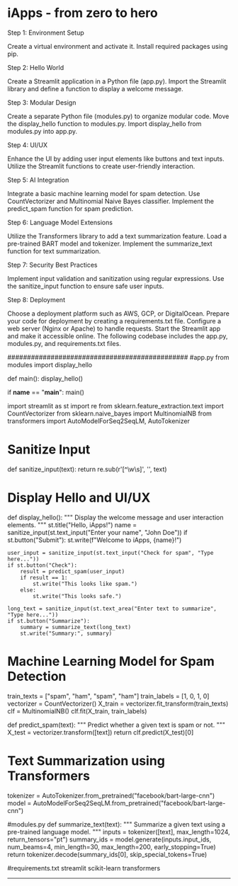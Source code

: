 # iApps - from zero to hero

Step 1: Environment Setup

Create a virtual environment and activate it.
Install required packages using pip.

Step 2: Hello World

Create a Streamlit application in a Python file (app.py).
Import the Streamlit library and define a function to display a welcome message.

Step 3: Modular Design

Create a separate Python file (modules.py) to organize modular code.
Move the display_hello function to modules.py.
Import display_hello from modules.py into app.py.

Step 4: UI/UX

Enhance the UI by adding user input elements like buttons and text inputs.
Utilize the Streamlit functions to create user-friendly interaction.

Step 5: AI Integration

Integrate a basic machine learning model for spam detection.
Use CountVectorizer and Multinomial Naive Bayes classifier.
Implement the predict_spam function for spam prediction.

Step 6: Language Model Extensions

Utilize the Transformers library to add a text summarization feature.
Load a pre-trained BART model and tokenizer.
Implement the summarize_text function for text summarization.

Step 7: Security Best Practices

Implement input validation and sanitization using regular expressions.
Use the sanitize_input function to ensure safe user inputs.

Step 8: Deployment

Choose a deployment platform such as AWS, GCP, or DigitalOcean.
Prepare your code for deployment by creating a requirements.txt file.
Configure a web server (Nginx or Apache) to handle requests.
Start the Streamlit app and make it accessible online.
The following codebase includes the app.py, modules.py, and requirements.txt files.

##############################################
#app.py
from modules import display_hello

def main():
    display_hello()

if __name__ == "__main__":
    main()

import streamlit as st
import re
from sklearn.feature_extraction.text import CountVectorizer
from sklearn.naive_bayes import MultinomialNB
from transformers import AutoModelForSeq2SeqLM, AutoTokenizer

# Sanitize Input
def sanitize_input(text):
    return re.sub(r'[^\w\s]', '', text)

# Display Hello and UI/UX
def display_hello():
    """
    Display the welcome message and user interaction elements.
    """
    st.title("Hello, iApps!")
    name = sanitize_input(st.text_input("Enter your name", "John Doe"))
    if st.button("Submit"):
        st.write(f"Welcome to iApps, {name}!")

    user_input = sanitize_input(st.text_input("Check for spam", "Type here..."))
    if st.button("Check"):
        result = predict_spam(user_input)
        if result == 1:
            st.write("This looks like spam.")
        else:
            st.write("This looks safe.")

    long_text = sanitize_input(st.text_area("Enter text to summarize", "Type here..."))
    if st.button("Summarize"):
        summary = summarize_text(long_text)
        st.write("Summary:", summary)

# Machine Learning Model for Spam Detection
train_texts = ["spam", "ham", "spam", "ham"]
train_labels = [1, 0, 1, 0]
vectorizer = CountVectorizer()
X_train = vectorizer.fit_transform(train_texts)
clf = MultinomialNB()
clf.fit(X_train, train_labels)

def predict_spam(text):
    """
    Predict whether a given text is spam or not.
    """
    X_test = vectorizer.transform([text])
    return clf.predict(X_test)[0]

# Text Summarization using Transformers
tokenizer = AutoTokenizer.from_pretrained("facebook/bart-large-cnn")
model = AutoModelForSeq2SeqLM.from_pretrained("facebook/bart-large-cnn")

#modules.py
def summarize_text(text):
    """
    Summarize a given text using a pre-trained language model.
    """
    inputs = tokenizer([text], max_length=1024, return_tensors="pt")
    summary_ids = model.generate(inputs.input_ids, num_beams=4, min_length=30, max_length=200, early_stopping=True)
    return tokenizer.decode(summary_ids[0], skip_special_tokens=True)

#requirements.txt
streamlit
scikit-learn
transformers

--------------------------------------




